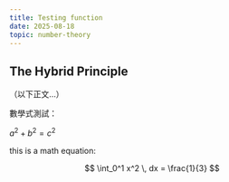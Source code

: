 ```yaml
---
title: Testing function
date: 2025-08-18
topic: number-theory
---
```


## The Hybrid Principle

（以下正文…）

數學式測試：

$a^2 + b^2 = c^2$

this is a math equation:

$$
\int_0^1 x^2 \, dx = \frac{1}{3}
$$

